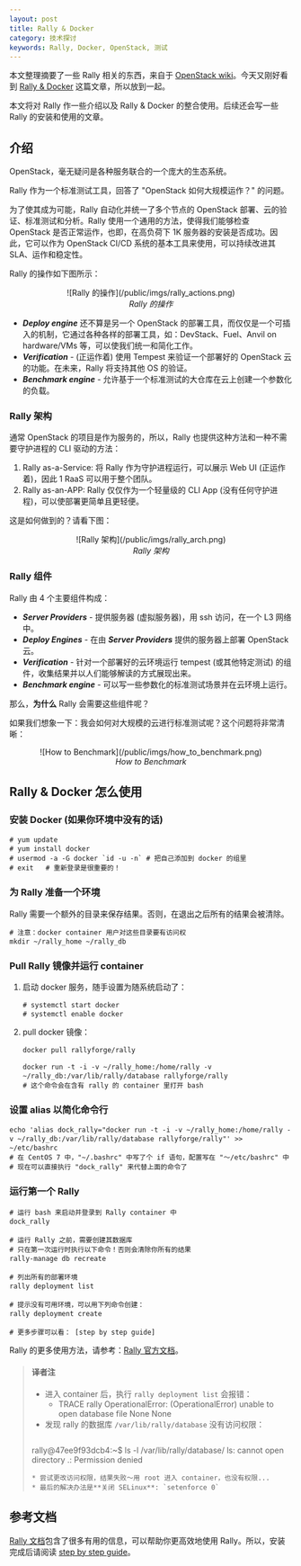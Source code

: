 ```yaml
---
layout: post
title: Rally & Docker
category: 技术探讨
keywords: Rally, Docker, OpenStack, 测试
---
```


本文整理摘要了一些 Rally 相关的东西，来自于 [OpenStack wiki](https://wiki.openstack.org/wiki/Rally)。今天又刚好看到 [Rally & Docker](https://registry.hub.docker.com/u/rallyforge/rally/) 这篇文章，所以放到一起。

本文将对 Rally 作一些介绍以及 Rally & Docker 的整合使用。后续还会写一些 Rally 的安装和使用的文章。

## 介绍

OpenStack，毫无疑问是各种服务联合的一个庞大的生态系统。

Rally 作为一个标准测试工具，回答了 "OpenStack 如何大规模运作？" 的问题。

为了使其成为可能，Rally 自动化并统一了多个节点的 OpenStack 部署、云的验证、标准测试和分析。Rally 使用一个通用的方法，使得我们能够检查 OpenStack 是否正常运作，也即，在高负荷下 1K 服务器的安装是否成功。因此，它可以作为 OpenStack CI/CD 系统的基本工具来使用，可以持续改进其 SLA、运作和稳定性。

Rally 的操作如下图所示：

<center>![Rally 的操作](/public/imgs/rally_actions.png)</center>
<center><i>Rally 的操作</i></center>

* ***Deploy engine*** 还不算是另一个 OpenStack 的部署工具，而仅仅是一个可插入的机制，它通过各种各样的部署工具，如：DevStack、Fuel、Anvil on hardware/VMs 等，可以使我们统一和简化工作。
* ***Verification*** - (正运作着) 使用 Tempest 来验证一个部署好的 OpenStack 云的功能。在未来，Rally 将支持其他 OS 的验证。
* ***Benchmark engine*** - 允许基于一个标准测试的大仓库在云上创建一个参数化的负载。

### Rally 架构

通常 OpenStack 的项目是作为服务的，所以，Rally 也提供这种方法和一种不需要守护进程的 CLI 驱动的方法：

1. Rally as-a-Service: 将 Rally 作为守护进程运行，可以展示 Web UI (正运作着)，因此 1 RaaS 可以用于整个团队。
1. Rally as-an-APP: Rally 仅仅作为一个轻量级的 CLI App (没有任何守护进程)，可以使部署更简单且更轻便。

这是如何做到的？请看下图：


<center>![Rally 架构](/public/imgs/rally_arch.png)</center>
<center><i>Rally 架构</i></center>


### Rally 组件

Rally 由 4 个主要组件构成：

* ***Server Providers*** - 提供服务器 (虚拟服务器)，用 ssh 访问，在一个 L3 网络中。
* ***Deploy Engines*** - 在由 ***Server Providers*** 提供的服务器上部署 OpenStack 云。
* ***Verification*** - 针对一个部署好的云环境运行 tempest (或其他特定测试) 的组件，收集结果并以人们能够解读的方式展现出来。
* ***Benchmark engine*** - 可以写一些参数化的标准测试场景并在云环境上运行。

那么，**为什么** Rally 会需要这些组件呢？

如果我们想象一下：我会如何对大规模的云进行标准测试呢？这个问题将非常清晰：

<center>![How to Benchmark](/public/imgs/how_to_benchmark.png)</center>
<center><i>How to Benchmark</i></center>


## Rally & Docker 怎么使用

### 安装 Docker (如果你环境中没有的话)

```
# yum update
# yum install docker
# usermod -a -G docker `id -u -n` # 把自己添加到 docker 的组里
# exit   # 重新登录是很重要的！
```

### 为 Rally 准备一个环境

Rally 需要一个额外的目录来保存结果。否则，在退出之后所有的结果会被清除。

```
# 注意：docker container 用户对这些目录要有访问权
mkdir ~/rally_home ~/rally_db
```

### Pull Rally 镜像并运行 container

1. 启动 docker 服务，随手设置为随系统启动了：

    ```
    # systemctl start docker
    # systemctl enable docker
    ```

1. pull docker 镜像：

    ```
    docker pull rallyforge/rally
    ```

    ```
    docker run -t -i -v ~/rally_home:/home/rally -v ~/rally_db:/var/lib/rally/database rallyforge/rally
    # 这个命令会在含有 rally 的 container 里打开 bash
    ```

### 设置 alias 以简化命令行

```
echo 'alias dock_rally="docker run -t -i -v ~/rally_home:/home/rally -v ~/rally_db:/var/lib/rally/database rallyforge/rally"' >> ~/etc/bashrc
# 在 CentOS 7 中，"~/.bashrc" 中写了个 if 语句，配置写在 "～/etc/bashrc" 中
# 现在可以直接执行 "dock_rally" 来代替上面的命令了
```

### 运行第一个 Rally

```
# 运行 bash 来启动并登录到 Rally container 中
dock_rally

# 运行 Rally 之前，需要创建其数据库
# 只在第一次运行时执行以下命令！否则会清除你所有的结果
rally-manage db recreate   

# 列出所有的部署环境
rally deployment list

# 提示没有可用环境，可以用下列命令创建：
rally deployment create

# 更多步骤可以看： [step by step guide]
```

Rally 的更多使用方法，请参考：[Rally 官方文档](https://rally.readthedocs.org/en/latest/tutorial/step_1_setting_up_env_and_running_benchmark_from_samples.html)。

> #### 译者注
> * 进入 container 后，执行 `rally deployment list` 会报错：
>   * TRACE rally OperationalError: (OperationalError) unable to open database file None None
> * 发现 rally 的数据库 `/var/lib/rally/database` 没有访问权限：
>   ```
> rally@47ee9f93dcb4:~$ ls -l /var/lib/rally/database/
> ls: cannot open directory .: Permission denied
>   ```
> * 尝试更改访问权限，结果失败～用 root 进入 container，也没有权限... 
>   * 最后的解决办法是**关闭 SELinux**: `setenforce 0`

## 参考文档

[Rally 文档](https://rally.readthedocs.org/en/latest/)包含了很多有用的信息，可以帮助你更高效地使用 Rally。所以，安装完成后请阅读 [step by step guide](https://rally.readthedocs.org/en/latest/tutorial/step_1_setting_up_env_and_running_benchmark_from_samples.html)。
